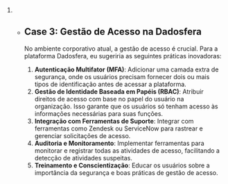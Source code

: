1. - ## **Case 3: Gestão de Acesso na Dadosfera**

     No ambiente corporativo atual, a gestão de acesso é crucial. Para a plataforma Dadosfera, eu sugeriria as seguintes práticas inovadoras:

     1. **Autenticação Multifator (MFA)**: Adicionar uma camada extra de segurança, onde os usuários precisam fornecer dois ou mais tipos de identificação antes de acessar a plataforma.
     2. **Gestão de Identidade Baseada em Papéis (RBAC)**: Atribuir direitos de acesso com base no papel do usuário na organização. Isso garante que os usuários só tenham acesso às informações necessárias para suas funções.
     3. **Integração com Ferramentas de Suporte**: Integrar com ferramentas como Zendesk ou ServiceNow para rastrear e gerenciar solicitações de acesso.
     4. **Auditoria e Monitoramento**: Implementar ferramentas para monitorar e registrar todas as atividades de acesso, facilitando a detecção de atividades suspeitas.
     5. **Treinamento e Conscientização**: Educar os usuários sobre a importância da segurança e boas práticas de gestão de acesso.